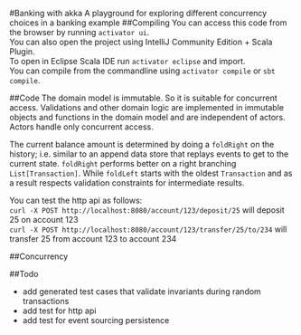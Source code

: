 #Banking with akka
A playground for exploring different concurrency choices in a banking example
##Compiling
You can access this code from the browser by running `activator ui`.  
You can also open the project using IntelliJ Community Edition + Scala Plugin.  
To open in Eclipse Scala IDE run `activator eclipse` and import.  
You can compile from the commandline using `activator compile` or `sbt compile`.  

##Code
The domain model is immutable. So it is suitable for concurrent access.
Validations and other domain logic are implemented in immutable objects and functions in the domain model and are independent of actors. Actors handle only concurrent access.

The current balance amount is determined by doing a `foldRight` on the history; i.e. similar to an append data store that replays events to get to the current state. `foldRight` performs better on a right branching `List[Transaction]`. While `foldLeft` starts with the oldest `Transaction` and as a result respects validation constraints for intermediate results. 

You can test the http api as follows:  
`curl -X POST http://localhost:8080/account/123/deposit/25` will deposit 25 on account 123  
`curl -X POST http://localhost:8080/account/123/transfer/25/to/234` will transfer 25 from account 123 to account 234  

##Concurrency

##Todo
- add generated test cases that validate invariants during random transactions
- add test for http api
- add test for event sourcing persistence
